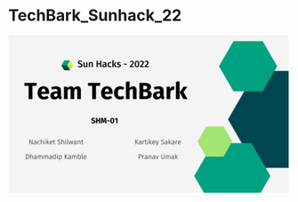 # TechBark_Sunhack_22
![img1](https://github.com/DakhuKartik/TechBark_Sunhack_22/blob/master/Images/1.png)

